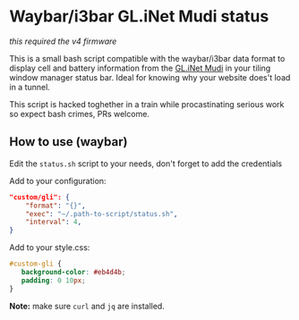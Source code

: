 # Waybar/i3bar GL.iNet Mudi status

*this required the v4 firmware*

This is a small bash script compatible with the waybar/i3bar data format to display cell and battery information from the [GL.iNet Mudi](https://www.gl-inet.com/products/gl-e750/) in your tiling window manager status bar. Ideal for knowing why your website does't load in a tunnel.

This script is hacked toghether in a train while procastinating serious work so expect bash crimes, PRs welcome.

## How to use (waybar)

Edit the `status.sh` script to your needs, don't forget to add the credentials

Add to your configuration:

```json
"custom/gli": {
    "format": "{}",
    "exec": "~/.path-to-script/status.sh",
    "interval": 4,
}
```

Add to your style.css:

```css
#custom-gli {
   background-color: #eb4d4b;
   padding: 0 10px;
}
```

**Note:** make sure `curl` and `jq` are installed.